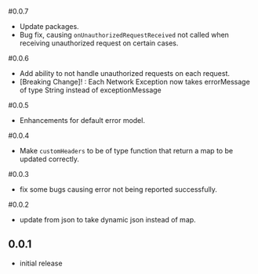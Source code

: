 #0.0.7
- Update packages.
- Bug fix, causing `onUnauthorizedRequestReceived` not called when receiving unauthorized request on certain cases.


#0.0.6
- Add ability to not handle unauthorized requests on each request.
- [Breaking Change]! : Each Network Exception now takes errorMessage of type String instead of exceptionMessage

#0.0.5 
- Enhancements for default error model.

#0.0.4
- Make `customHeaders` to be of type function that return a map to be updated correctly.

#0.0.3
- fix some bugs causing error not being reported successfully.

#0.0.2
- update from json to take dynamic json instead of map.

## 0.0.1 
- initial release
